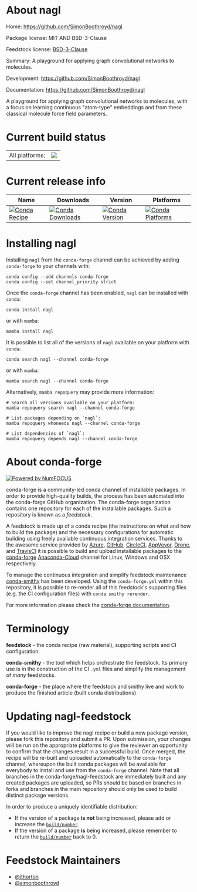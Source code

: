 About nagl
==========

Home: https://github.com/SimonBoothroyd/nagl

Package license: MIT AND BSD-3-Clause

Feedstock license: [BSD-3-Clause](https://github.com/conda-forge/nagl-feedstock/blob/main/LICENSE.txt)

Summary: A playground for applying graph convolutional networks to molecules.

Development: https://github.com/SimonBoothroyd/nagl

Documentation: https://github.com/SimonBoothroyd/nagl

A playground for applying graph convolutional networks to molecules, with a focus
on learning continuous "atom-type" embeddings and from these classical molecule
force field parameters.


Current build status
====================


<table><tr><td>All platforms:</td>
    <td>
      <a href="https://dev.azure.com/conda-forge/feedstock-builds/_build/latest?definitionId=14869&branchName=main">
        <img src="https://dev.azure.com/conda-forge/feedstock-builds/_apis/build/status/nagl-feedstock?branchName=main">
      </a>
    </td>
  </tr>
</table>

Current release info
====================

| Name | Downloads | Version | Platforms |
| --- | --- | --- | --- |
| [![Conda Recipe](https://img.shields.io/badge/recipe-nagl-green.svg)](https://anaconda.org/conda-forge/nagl) | [![Conda Downloads](https://img.shields.io/conda/dn/conda-forge/nagl.svg)](https://anaconda.org/conda-forge/nagl) | [![Conda Version](https://img.shields.io/conda/vn/conda-forge/nagl.svg)](https://anaconda.org/conda-forge/nagl) | [![Conda Platforms](https://img.shields.io/conda/pn/conda-forge/nagl.svg)](https://anaconda.org/conda-forge/nagl) |

Installing nagl
===============

Installing `nagl` from the `conda-forge` channel can be achieved by adding `conda-forge` to your channels with:

```
conda config --add channels conda-forge
conda config --set channel_priority strict
```

Once the `conda-forge` channel has been enabled, `nagl` can be installed with `conda`:

```
conda install nagl
```

or with `mamba`:

```
mamba install nagl
```

It is possible to list all of the versions of `nagl` available on your platform with `conda`:

```
conda search nagl --channel conda-forge
```

or with `mamba`:

```
mamba search nagl --channel conda-forge
```

Alternatively, `mamba repoquery` may provide more information:

```
# Search all versions available on your platform:
mamba repoquery search nagl --channel conda-forge

# List packages depending on `nagl`:
mamba repoquery whoneeds nagl --channel conda-forge

# List dependencies of `nagl`:
mamba repoquery depends nagl --channel conda-forge
```


About conda-forge
=================

[![Powered by
NumFOCUS](https://img.shields.io/badge/powered%20by-NumFOCUS-orange.svg?style=flat&colorA=E1523D&colorB=007D8A)](https://numfocus.org)

conda-forge is a community-led conda channel of installable packages.
In order to provide high-quality builds, the process has been automated into the
conda-forge GitHub organization. The conda-forge organization contains one repository
for each of the installable packages. Such a repository is known as a *feedstock*.

A feedstock is made up of a conda recipe (the instructions on what and how to build
the package) and the necessary configurations for automatic building using freely
available continuous integration services. Thanks to the awesome service provided by
[Azure](https://azure.microsoft.com/en-us/services/devops/), [GitHub](https://github.com/),
[CircleCI](https://circleci.com/), [AppVeyor](https://www.appveyor.com/),
[Drone](https://cloud.drone.io/welcome), and [TravisCI](https://travis-ci.com/)
it is possible to build and upload installable packages to the
[conda-forge](https://anaconda.org/conda-forge) [Anaconda-Cloud](https://anaconda.org/)
channel for Linux, Windows and OSX respectively.

To manage the continuous integration and simplify feedstock maintenance
[conda-smithy](https://github.com/conda-forge/conda-smithy) has been developed.
Using the ``conda-forge.yml`` within this repository, it is possible to re-render all of
this feedstock's supporting files (e.g. the CI configuration files) with ``conda smithy rerender``.

For more information please check the [conda-forge documentation](https://conda-forge.org/docs/).

Terminology
===========

**feedstock** - the conda recipe (raw material), supporting scripts and CI configuration.

**conda-smithy** - the tool which helps orchestrate the feedstock.
                   Its primary use is in the construction of the CI ``.yml`` files
                   and simplify the management of *many* feedstocks.

**conda-forge** - the place where the feedstock and smithy live and work to
                  produce the finished article (built conda distributions)


Updating nagl-feedstock
=======================

If you would like to improve the nagl recipe or build a new
package version, please fork this repository and submit a PR. Upon submission,
your changes will be run on the appropriate platforms to give the reviewer an
opportunity to confirm that the changes result in a successful build. Once
merged, the recipe will be re-built and uploaded automatically to the
`conda-forge` channel, whereupon the built conda packages will be available for
everybody to install and use from the `conda-forge` channel.
Note that all branches in the conda-forge/nagl-feedstock are
immediately built and any created packages are uploaded, so PRs should be based
on branches in forks and branches in the main repository should only be used to
build distinct package versions.

In order to produce a uniquely identifiable distribution:
 * If the version of a package **is not** being increased, please add or increase
   the [``build/number``](https://docs.conda.io/projects/conda-build/en/latest/resources/define-metadata.html#build-number-and-string).
 * If the version of a package **is** being increased, please remember to return
   the [``build/number``](https://docs.conda.io/projects/conda-build/en/latest/resources/define-metadata.html#build-number-and-string)
   back to 0.

Feedstock Maintainers
=====================

* [@jthorton](https://github.com/jthorton/)
* [@simonboothroyd](https://github.com/simonboothroyd/)

